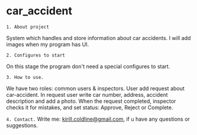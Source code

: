 # car_accident
`1. About project `

System which handles and store information about car accidents. I will add images
when my program has UI.

`2. Configures to start`

On this stage the program don't need a special configures to start.

`3. How to use.`

We have two roles: common users & inspectors. User add request about car-accident.
In request user write car number, address, accident description and add a photo.
When the request completed, inspector checks it for mistakes, and set status: Approve,
Reject or Complete.

 `4. Contact.`
 Write me: kirill.coldline@gmail.com, if u have any questions or suggestions.